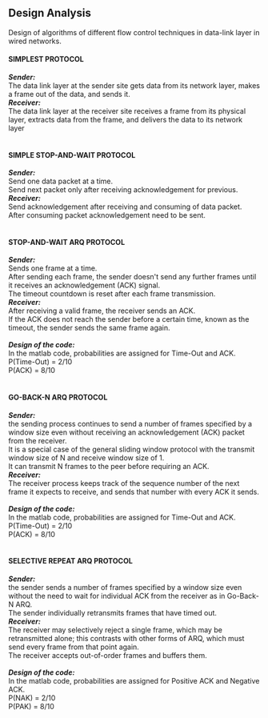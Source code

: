 ## Design Analysis
Design of algorithms of different flow control techniques in data-link layer in wired networks.

#### SIMPLEST PROTOCOL
***Sender:***<br>
The data link layer at the sender site gets data from its network layer, makes a frame out of the data, and sends it.<br>
***Receiver:***<br>
The data link layer at the receiver site receives a frame from its physical layer, extracts data from the frame, and delivers the data to its network layer<br><br>

#### SIMPLE STOP-AND-WAIT PROTOCOL
***Sender:***<br>
Send one data packet at a time.<br>
Send next packet only after receiving acknowledgement for previous. <br>
***Receiver:*** <br>
Send acknowledgement after receiving and consuming of data packet. <br>
After consuming packet acknowledgement need to be sent.<br><br>

#### STOP-AND-WAIT ARQ PROTOCOL
***Sender:***<br>
Sends one frame at a time. <br>
After sending each frame, the sender doesn't send any further frames until it receives an acknowledgement (ACK) signal. <br>
The timeout countdown is reset after each frame transmission.<br>
***Receiver:***<br>
After receiving a valid frame, the receiver sends an ACK. <br>
If the ACK does not reach the sender before a certain time, known as the timeout, the sender sends the same frame again. <br><br>
***Design of the code:***<br>
In the matlab code, probabilities are assigned for Time-Out and ACK.<br>
P(Time-Out) = 2/10<br>
P(ACK) = 8/10<br><br>

#### GO-BACK-N ARQ PROTOCOL
***Sender:*** <br>
the sending process continues to send a number of frames specified by a window size even without receiving an acknowledgement (ACK) packet from the receiver.<br>
It is a special case of the general sliding window protocol with the transmit window size of N and receive window size of 1.<br>
It can transmit N frames to the peer before requiring an ACK.<br>
***Receiver:***<br>
The receiver process keeps track of the sequence number of the next frame it expects to receive, and sends that number with every ACK it sends.<br><br>
***Design of the code:***<br>
In the matlab code, probabilities are assigned for Time-Out and ACK.<br>
P(Time-Out) = 2/10<br>
P(ACK) = 8/10<br><br>

#### SELECTIVE REPEAT ARQ PROTOCOL
***Sender:*** <br>
 the sender sends a number of frames specified by a window size even without the need to wait for individual ACK from the receiver as in Go-Back-N ARQ.<br>
 The sender individually retransmits frames that have timed out.<br>
***Receiver:***<br>
The receiver may selectively reject a single frame, which may be retransmitted alone; this contrasts with other forms of ARQ, which must send every frame from that point again.<br>
 The receiver accepts out-of-order frames and buffers them. <br><br>
 ***Design of the code:***<br>
In the matlab code, probabilities are assigned for Positive ACK and Negative ACK.<br>
P(NAK) = 2/10<br>
P(PAK) = 8/10<br><br>


